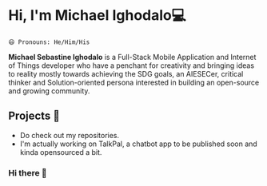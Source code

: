 
# Hi, I'm Michael Ighodalo💻

    😄 Pronouns: He/Him/His
**Michael Sebastine Ighodalo** is a Full-Stack Mobile Application and Internet of Things developer who have a penchant for creativity and bringing ideas to reality mostly towards achieving the SDG goals, an AIESECer, critical thinker and Solution-oriented persona interested in building an open-source and growing community.

## Projects 🔭

* Do check out my repositories.
* I'm actually working on TalkPal, a chatbot app to be published soon and kinda opensourced a bit.

### Hi there 👋

<!--
**Michael-Ighodalo/Michael-Ighodalo** is a ✨ _special_ ✨ repository because its `README.md` (this file) appears on your GitHub profile.

Here are some ideas to get you started:

- 🔭 I’m currently working on ...
- 🌱 I’m currently learning ...
- 👯 I’m looking to collaborate on ...
- 🤔 I’m looking for help with ...
- 💬 Ask me about ...
- 📫 How to reach me: ...
- 😄 Pronouns: ...
- ⚡ Fun fact: ...
-->

